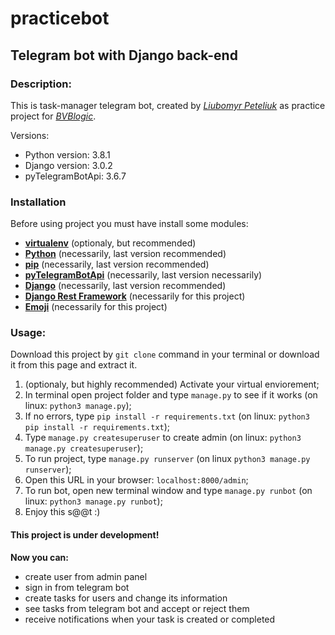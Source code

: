 # practicebot
## Telegram bot with Django back-end

### Description:
This is task-manager telegram bot, created by [*Liubomyr Peteliuk*](https://github.com/Peteliuk) as practice project for [*BVBlogic*](https://bvblogic.com/).

Versions:
* Python version: 3.8.1
* Django version: 3.0.2
* pyTelegramBotApi: 3.6.7

### Installation
Before using project you must have install some modules:
* [**virtualenv**](https://pypi.org/project/virtualenv/) (optionaly, but recommended)
* [**Python**](https://www.python.org/downloads/) (necessarily, last version recommended)
* [**pip**](https://pip.pypa.io/en/stable/installing/) (necessarily, last version recommended)
* [**pyTelegramBotApi**](https://pypi.org/project/pyTelegramBotAPI/) (necessarily, last version necessarily)
* [**Django**](https://pypi.org/project/Django/) (necessarily, last version recommended)
* [**Django Rest Framework**](https://pypi.org/project/djangorestframework/) (necessarily for this project)
* [**Emoji**](https://pypi.org/project/emoji/) (necessarily for this project)

### Usage:
Download this project by `git clone` command in your terminal or download it from this page and extract it.
1. (optionaly, but highly recommended) Activate your virtual enviorement;
2. In terminal open project folder and type `manage.py` to see if it works (on linux: `python3 manage.py`);
3. If no errors, type `pip install -r requirements.txt` (on linux: `python3 pip install -r requirements.txt`);
4. Type `manage.py createsuperuser` to create admin (on linux: `python3 manage.py createsuperuser`);
5. To run project, type `manage.py runserver` (on linux `python3 manage.py runserver`);
6. Open this URL in your browser: `localhost:8000/admin`;
7. To run bot, open new terminal window and type `manage.py runbot` (on linux: `python3 manage.py runbot`);
8. Enjoy this s@@t :)

#### This project is under development!

**Now you can:** 
* create user from admin panel
* sign in from telegram bot
* create tasks for users and change its information
* see tasks from telegram bot and accept or reject them
* receive notifications when your task is created or completed
